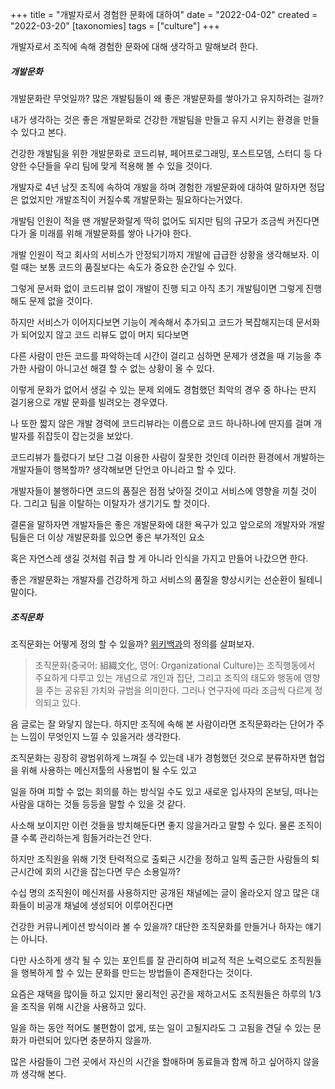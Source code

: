 +++
title = "개발자로서 경험한 문화에 대하여"
date = "2022-04-02"
created = "2022-03-20"
[taxonomies]
tags = ["culture"]
+++

개발자로서 조직에 속해 경험한 문화에 대해 생각하고 말해보려 한다.

##### 개발문화
개발문화란 무엇일까? 많은 개발팀들이 왜 좋은 개발문화를 쌓아가고 유지하려는 걸까?

내가 생각하는 것은 좋은 개발문화로 건강한 개발팀을 만들고 유지 시키는 환경을 만들 수 있다고 본다.

건강한 개발팀을 위한 개발문화로 코드리뷰, 페어프로그래밍, 포스트모뎀, 스터디 등 다양한 수단들을 우리 팀에 맞게 적용해 볼 수 있을 것이다.

개발자로 4년 남짓 조직에 속하여 개발을 하며 경험한 개발문화에 대하여 말하자면 정답은 없었지만 개발조직이 커질수록 개발문화는 필요하다는거였다.

개발팀 인원이 적을 땐 개발문화랄게 딱히 없어도 되지만 팀의 규모가 조금씩 커진다면 다가 올 미래를 위해 개발문화를 쌓아 나가야 한다.

개발 인원이 적고 회사의 서비스가 안정되기까지 개발에 급급한 상황을 생각해보자. 이럴 때는 보통 코드의 품질보다는 속도가 중요한 순간일 수 있다.

그렇게 문서화 없이 코드리뷰 없이 개발이 진행 되고 아직 초기 개발팀이면 그렇게 진행해도 문제 없을 것이다.

하지만 서비스가 이어지다보면 기능이 계속해서 추가되고 코드가 복잡해지는데 문서화가 되어있지 않고 코드 리뷰도 없이 머지 되다보면

다른 사람이 만든 코드를 파악하는데 시간이 걸리고 심하면 문제가 생겼을 때 기능을 추가한 사람이 아니고선 해결 할 수 없는 상황이 올 수 있다.

이렇게 문화가 없어서 생길 수 있는 문제 외에도 경험했던 최악의 경우 중 하나는 딴지 걸기용으로 개발 문화를 빌려오는 경우였다.

나 또한 짧지 않은 개발 경력에 코드리뷰라는 이름으로 코드 하나하나에 딴지를 걸며 개발자를 쥐잡듯이 잡는것을 보았다. 

코드리뷰가 틀렸다기 보단 그걸 이용한 사람이 잘못한 것인데 이러한 환경에서 개발하는 개발자들이 행복할까? 생각해보면 단언코 아니라고 할 수 있다.

개발자들이 불행하다면 코드의 품질은 점점 낮아질 것이고 서비스에 영향을 끼칠 것이다. 그리고 팀을 이탈하는 이탈자가 생기기도 할 것이다.

결론을 말하자면 개발자들은 좋은 개발문화에 대한 욕구가 있고 앞으로의 개발자와 개발팀들은 더 이상 개발문화를 있으면 좋은 부가적인 요소 

혹은 자연스레 생길 것처럼 취급 할 게 아니라 인식을 가지고 만들어 나갔으면 한다.

좋은 개발문화는 개발자를 건강하게 하고 서비스의 품질을 향상시키는 선순환이 될테니 말이다.

##### 조직문화
조직문화는 어떻게 정의 할 수 있을까? <a href="https://ko.wikipedia.org/wiki/%EC%A1%B0%EC%A7%81_%EB%AC%B8%ED%99%94">위키백과</a>의 정의를 살펴보자.
> 조직문화(중국어: 組織文化, 영어: Organizational Culture)는 조직행동에서 주요하게 다루고 있는 개념으로 개인과 집단, 그리고 조직의 태도와 행동에 영향을 주는 공유된 가치와 규범을 의미한다. 그러나 연구자에 따라 조금씩 다르게 정의되고 있다.

음 글로는 잘 와닿지 않는다. 하지만 조직에 속해 본 사람이라면 조직문화라는 단어가 주는 느낌이 무엇인지 느낄 수 있을거라 생각한다.

조직문화는 굉장히 광범위하게 느껴질 수 있는데 내가 경험했던 것으로 분류하자면 협업을 위해 사용하는 메신저툴의 사용법이 될 수도 있고 

일을 하며 피할 수 없는 회의를 하는 방식일 수도 있고 새로운 입사자의 온보딩, 떠나는 사람을 대하는 것들 등등을 말할 수 있을 것 같다. 

사소해 보이지만 이런 것들을 방치해둔다면 좋지 않을거라고 말할 수 있다. 물론 조직이 클 수록 관리하는게 힘들거라는건 안다. 

하지만 조직원을 위해 기껏 탄력적으로 출퇴근 시간을 정하고 일찍 출근한 사람들의 퇴근시간에 회의 시간을 잡는다면 무슨 소용일까?

수십 명의 조직원이 메신저를 사용하지만 공개된 채널에는 글이 올라오지 않고 많은 대화들이 비공개 채널에 생성되어 이루어진다면 

건강한 커뮤니케이션 방식이라 볼 수 있을까? 대단한 조직문화를 만들거나 하자는 얘기는 아니다. 

다만 사소하게 생각 될 수 있는 포인트를 잘 관리하여 비교적 적은 노력으로도 조직원들을 행복하게 할 수 있는 문화를 만드는 방법들이 존재한다는 것이다.

요즘은 재택을 많이들 하고 있지만 물리적인 공간을 제하고서도 조직원들은 하루의 1/3을 조직을 위해 시간을 사용하고 있다.

일을 하는 동안 적어도 불편함이 없게, 또는 일이 고될지라도 그 고됨을 견딜 수 있는 문화가 마련되어 있다면 충분하지 않을까.

많은 사람들이 그런 곳에서 자신의 시간을 할애하며 동료들과 함께 하고 싶어하지 않을까 생각해 본다.





